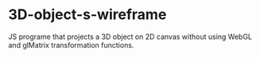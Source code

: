 # 3D-object-s-wireframe
JS programe that projects a 3D object on 2D canvas without using WebGL and glMatrix transformation functions.
